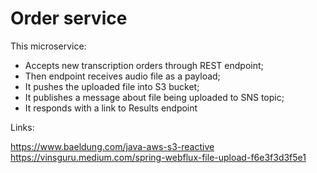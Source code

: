 # Order service

This microservice:

- Accepts new transcription orders through REST endpoint;
- Then endpoint receives audio file as a payload;
- It pushes the uploaded file into S3 bucket;
- It publishes a message about file being uploaded to SNS topic;
- It responds with a link to Results endpoint


Links:

https://www.baeldung.com/java-aws-s3-reactive
https://vinsguru.medium.com/spring-webflux-file-upload-f6e3f3d3f5e1